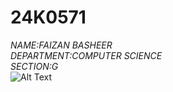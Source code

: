 # 24K0571
*NAME:FAIZAN BASHEER*
<br>
*DEPARTMENT:COMPUTER SCIENCE*
<br>
*SECTION:G*
<br>
![Alt Text](https://upload.wikimedia.org/wikipedia/en/thumb/e/e4/National_University_of_Computer_and_Emerging_Sciences_logo.png/250px-National_University_of_Computer_and_Emerging_Sciences_logo.png)
